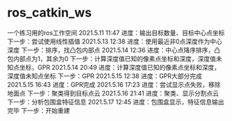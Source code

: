 # ros_catkin_ws
一个练习用的ros工作空间
2021.5.11 11:47 进度：输出目标数量、目标中心点坐标
                下一步：尝试使用线性插值
2021.5.13 12:38 进度：使用最近非0点深度作为中心深度
                下一步：排序，找凸包内部点
2021.5.14 12:36 进度：中心点降序排序，凸包内部点为1，其余为0
                下一步：计算深度值已知的像素点坐标和深度，深度值未知点坐标，GPR
2021.5.14 20:49 进度：计算深度值已知的像素点坐标和深度，深度值未知点坐标
                下一步：GPR
2021.5.15 12:38 进度：GPR大部分完成
2021.5.15 16:43 进度：GPR完成
2021.5.16 17:23 进度：尝试显示点失败，移除地面点
                下一步：聚类得到目标点云
2021.5.16 21:41 进度：聚类、显示分割点云
                下一步：分析包围盒特征信息
2021.5.17 12:45 进度：包围盒显示，特征信息输出完毕
                下一步：开始重建
